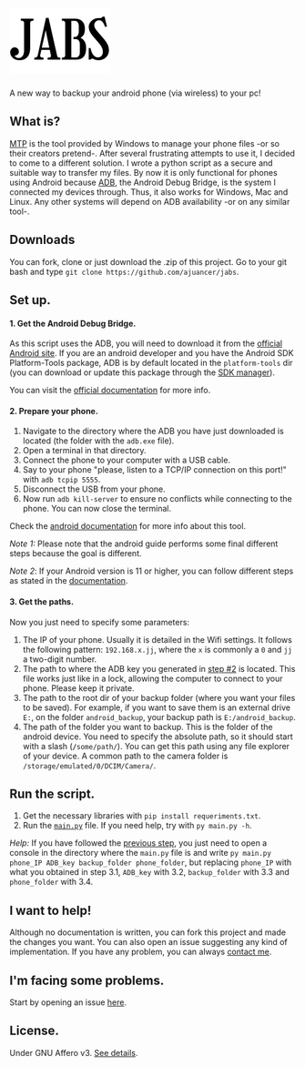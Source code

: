 # ![JABS](docs/logo_v1.png)

A new way to backup your android phone (via wireless) to your pc!

## What is?
[MTP](https://en.wikipedia.org/wiki/Media_Transfer_Protocol) is the tool provided by Windows to manage your phone files -or so their creators pretend-. After several frustrating attempts to use it, I decided to come to a different solution. I wrote a python script as a  secure and suitable way to transfer my files. By now it is only functional for phones using Android because [ADB](https://developer.android.com/studio/command-line/adb), the Android Debug Bridge, is the system I connected my devices through. Thus, it also works for Windows, Mac and Linux. Any other systems will depend on ADB availability -or on any similar tool-.

## Downloads
You can fork, clone or just download the .zip of this project. Go to your git bash and type `git clone https://github.com/ajuancer/jabs`.

## Set up.

#### 1. Get the Android Debug Bridge.

As this script uses the ADB, you will need to download it from the [official Android site](https://developer.android.com/studio/releases/platform-tools). If you are an android developer and you have the Android SDK Platform-Tools package, ADB is by default located in the `platform-tools` dir (you can download or update this package through the [SDK manager](https://developer.android.com/studio/intro/update#sdk-manager)).

You can visit the [official documentation](https://developer.android.com/studio/command-line/adb) for more info.

#### 2. Prepare your phone.

1. Navigate to the directory where the ADB you have just downloaded is located (the folder with the `adb.exe` file).
2. Open a terminal in that directory.
3. Connect the phone to your computer with a USB cable.
4. Say to your phone "please, listen to a TCP/IP connection on this port!" with `adb tcpip 5555`.
5. Disconnect the USB from your phone.
6. Now run `adb kill-server` to ensure no conflicts while connecting to the phone. You can now close the terminal.

Check the [android documentation](https://developer.android.com/studio/command-line/adb#wireless) for more info about this tool. 

_Note 1:_ Please note that the android guide performs some final different steps because the goal is different.

_Note 2_: If your Android version is 11 or higher, you can follow different steps as stated in the [documentation](https://developer.android.com/studio/command-line/adb#connect-to-a-device-over-wi-fi-android-11+).

#### 3. Get the paths.

Now you just need to specify some parameters:

1. The IP of your phone. Usually it is detailed in the Wifi settings. It follows the following pattern: `192.168.x.jj`, where the `x` is commonly a `0` and `jj` a two-digit number.
2. The path to where the ADB key you generated in [step #2](#2-prepare-your-phone) is located. This file works just like in a lock, allowing the computer to connect to your phone. Please keep it private.
3. The path to the root dir of your backup folder (where you want your files to be saved). For example, if you want to save them is an external drive `E:`, on the folder `android_backup`, your backup path is `E:/android_backup`.
4. The path of the folder you want to backup. This is the folder of the android device. You need to specify the absolute path, so it should start with a slash (**`/`**`some/path/`). You can get this path using any file explorer of your device. A common path to the camera folder is `/storage/emulated/0/DCIM/Camera/`.

## Run the script.

1. Get the necessary libraries with `pip install requeriments.txt`.
2. Run the [`main.py`](main.py) file. If you need help, try with `py main.py -h`.

_Help:_ If you have followed the [previous step](#3-get-the-paths), you just need to open a console in the directory where the `main.py` file is and write `py main.py phone_IP ADB_key backup_folder phone_folder`, but replacing `phone_IP` with what you obtained in step 3.1, `ADB_key` with 3.2, `backup_folder` with 3.3 and `phone_folder` with 3.4.

## I want to help!
Although no documentation is written, you can fork this project and made the changes you want. You can also open an issue suggesting any kind of implementation. If you have any problem, you can always [contact me](https://ajuancer.github.io).

## I'm facing some problems.
Start by opening an issue [here](https://github.com/ajuancer/jabs/issues).

## License.
Under GNU Affero v3. [See details](./LICENSE_aclarations.md).

